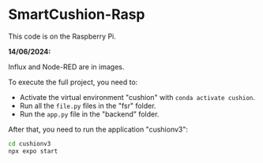 # SmartCushion-Rasp

This code is on the Raspberry Pi.

**14/06/2024:**

Influx and Node-RED are in images.

To execute the full project, you need to:
- Activate the virtual environment "cushion" with `conda activate cushion`.
- Run all the `file.py` files in the "fsr" folder.
- Run the `app.py` file in the "backend" folder.

After that, you need to run the application "cushionv3":
```bash
cd cushionv3
npx expo start


